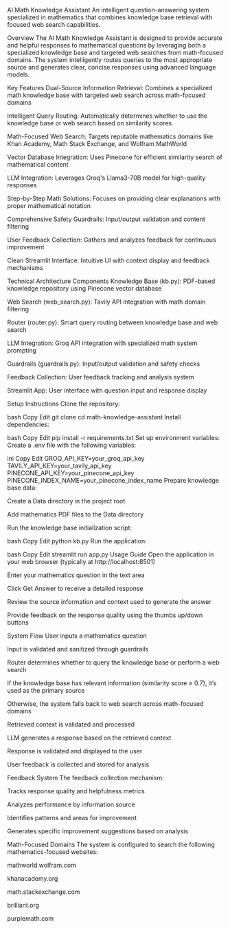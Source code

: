 AI Math Knowledge Assistant
An intelligent question-answering system specialized in mathematics that combines knowledge base retrieval with focused web search capabilities.

Overview
The AI Math Knowledge Assistant is designed to provide accurate and helpful responses to mathematical questions by leveraging both a specialized knowledge base and targeted web searches from math-focused domains. The system intelligently routes queries to the most appropriate source and generates clear, concise responses using advanced language models.

Key Features
Dual-Source Information Retrieval: Combines a specialized math knowledge base with targeted web search across math-focused domains

Intelligent Query Routing: Automatically determines whether to use the knowledge base or web search based on similarity scores

Math-Focused Web Search: Targets reputable mathematics domains like Khan Academy, Math Stack Exchange, and Wolfram MathWorld

Vector Database Integration: Uses Pinecone for efficient similarity search of mathematical content

LLM Integration: Leverages Groq's Llama3-70B model for high-quality responses

Step-by-Step Math Solutions: Focuses on providing clear explanations with proper mathematical notation

Comprehensive Safety Guardrails: Input/output validation and content filtering

User Feedback Collection: Gathers and analyzes feedback for continuous improvement

Clean Streamlit Interface: Intuitive UI with context display and feedback mechanisms

Technical Architecture
Components
Knowledge Base (kb.py): PDF-based knowledge repository using Pinecone vector database

Web Search (web_search.py): Tavily API integration with math domain filtering

Router (router.py): Smart query routing between knowledge base and web search

LLM Integration: Groq API integration with specialized math system prompting

Guardrails (guardrails.py): Input/output validation and safety checks

Feedback Collection: User feedback tracking and analysis system

Streamlit App: User interface with question input and response display

Setup Instructions
Clone the repository:

bash
Copy
Edit
git clone <repository-url>
cd math-knowledge-assistant
Install dependencies:

bash
Copy
Edit
pip install -r requirements.txt
Set up environment variables: Create a .env file with the following variables:

ini
Copy
Edit
GROQ_API_KEY=your_groq_api_key
TAVILY_API_KEY=your_tavily_api_key
PINECONE_API_KEY=your_pinecone_api_key
PINECONE_INDEX_NAME=your_pinecone_index_name
Prepare knowledge base data:

Create a Data directory in the project root

Add mathematics PDF files to the Data directory

Run the knowledge base initialization script:

bash
Copy
Edit
python kb.py
Run the application:

bash
Copy
Edit
streamlit run app.py
Usage Guide
Open the application in your web browser (typically at http://localhost:8501)

Enter your mathematics question in the text area

Click Get Answer to receive a detailed response

Review the source information and context used to generate the answer

Provide feedback on the response quality using the thumbs up/down buttons

System Flow
User inputs a mathematics question

Input is validated and sanitized through guardrails

Router determines whether to query the knowledge base or perform a web search

If the knowledge base has relevant information (similarity score ≥ 0.7), it’s used as the primary source

Otherwise, the system falls back to web search across math-focused domains

Retrieved context is validated and processed

LLM generates a response based on the retrieved context

Response is validated and displayed to the user

User feedback is collected and stored for analysis

Feedback System
The feedback collection mechanism:

Tracks response quality and helpfulness metrics

Analyzes performance by information source

Identifies patterns and areas for improvement

Generates specific improvement suggestions based on analysis

Math-Focused Domains
The system is configured to search the following mathematics-focused websites:

mathworld.wolfram.com

khanacademy.org

math.stackexchange.com

brilliant.org

purplemath.com
